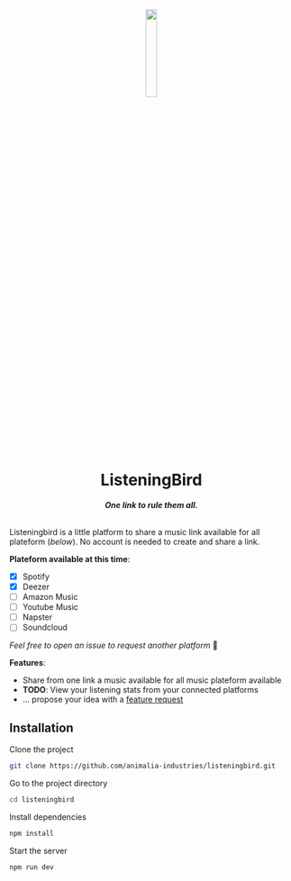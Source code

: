 <div align="center" style="text-align: center;">
  <img width="20%" align="center" src="https://github.com/user-attachments/assets/5ff24329-894c-4fa5-b600-4d54bc7a2444" />
  <h1>ListeningBird</h1>
  <i><b>One link to rule them all.</b></i> <br><br>
</div>

Listeningbird is a little platform to share a music link available for all plateform (_below_). No account is needed to create and share a link.

**Plateform available at this time**: 
- [x] Spotify
- [x] Deezer
- [ ] Amazon Music
- [ ] Youtube Music
- [ ] Napster
- [ ] Soundcloud

 _Feel free to open an issue to request another platform_ 🙂

**Features**:
- Share from one link a music available for all music plateform available
- **TODO**: View your listening stats from your connected platforms
- ... propose your idea with a [feature request]()


## Installation

Clone the project
```bash
git clone https://github.com/animalia-industries/listeningbird.git
```

Go to the project directory
```bash
cd listeningbird
```

Install dependencies
```bash
npm install
```

Start the server
```bash
npm run dev
```

